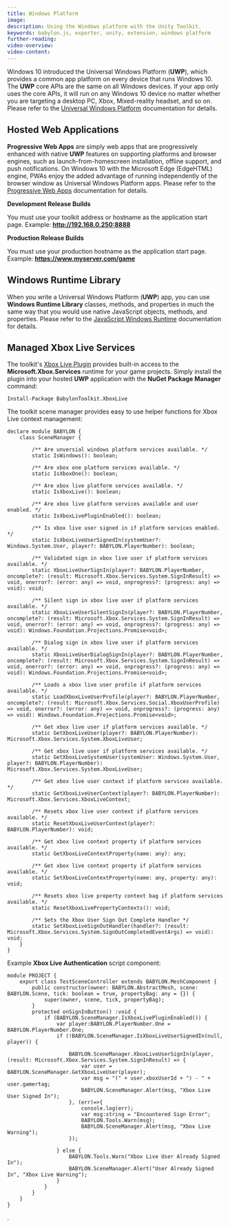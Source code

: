 ```yaml
---
title: Windows Platform
image: 
description: Using the Windows platform with the Unity Toolkit.
keywords: babylon.js, exporter, unity, extension, windows platform 
further-reading:
video-overview:
video-content:
---
```


Windows 10 introduced the Universal Windows Platform (**UWP**), which provides a common app platform on every device that runs Windows 10. The **UWP** core APIs are the same on all Windows devices. If your app only uses the core APIs, it will run on any Windows 10 device no matter whether you are targeting a desktop PC, Xbox, Mixed-reality headset, and so on. Please refer to the [Universal Windows Platform](https://docs.microsoft.com/en-us/windows/uwp/index) documentation for details.


## Hosted Web Applications

**Progressive Web Apps** are simply web apps that are progressively enhanced with native **UWP** features on supporting platforms and browser engines, such as launch-from-homescreen installation, offline support, and push notifications. On Windows 10 with the Microsoft Edge (EdgeHTML) engine, PWAs enjoy the added advantage of running independently of the browser window as Universal Windows Platform apps. Please refer to the [Progressive Web Apps](https://docs.microsoft.com/en-us/microsoft-edge/progressive-web-apps/windows-features) documentation for details.

**Development Release Builds**

You must use your toolkit address or hostname as the application start page. Example: **http://192.168.0.250:8888**

**Production Release Builds**

You must use your production hostname as the application start page. Example: **https://www.myserver.com/game**


## Windows Runtime Library

When you write a Universal Windows Platform (**UWP**) app, you can use **Windows Runtime Library** classes, methods, and properties in much the same way that you would use native JavaScript objects, methods, and properties. Please refer to the [JavaScript Windows Runtime](https://docs.microsoft.com/en-us/scripting/jswinrt/using-the-windows-runtime-in-javascript) documentation for details.


## Managed Xbox Live Services

The toolkit's [Xbox Live Plugin](https://www.nuget.org/packages/BabylonToolkit.XboxLive/) provides built-in access to the **Microsoft.Xbox.Services** runtime for your game projects. Simply install the plugin into your hosted **UWP** application with the **NuGet Package Manager** command:

    Install-Package BabylonToolkit.XboxLive

The toolkit scene manager provides easy to use helper functions for Xbox Live context management:

    declare module BABYLON {
        class SceneManager {
            
            /** Are unversial windows platform services available. */
            static IsWindows(): boolean;

            /** Are xbox one platform services available. */
            static IsXboxOne(): boolean;

            /** Are xbox live platform services available. */
            static IsXboxLive(): boolean;

            /** Are xbox live platform services available and user enabled. */
            static IsXboxLivePluginEnabled(): boolean;
            
            /** Is xbox live user signed in if platform services enabled. */
            static IsXboxLiveUserSignedIn(systemUser?: Windows.System.User, player?: BABYLON.PlayerNumber): boolean;
            
            /** Validated sign in xbox live user if platform services available. */
            static XboxLiveUserSignIn(player?: BABYLON.PlayerNumber, oncomplete?: (result: Microsoft.Xbox.Services.System.SignInResult) => void, onerror?: (error: any) => void, onprogress?: (progress: any) => void): void;
            
            /** Silent sign in xbox live user if platform services available. */
            static XboxLiveUserSilentSignIn(player?: BABYLON.PlayerNumber, oncomplete?: (result: Microsoft.Xbox.Services.System.SignInResult) => void, onerror?: (error: any) => void, onprogress?: (progress: any) => void): Windows.Foundation.Projections.Promise<void>;
            
            /** Dialog sign in xbox live user if platform services available. */
            static XboxLiveUserDialogSignIn(player?: BABYLON.PlayerNumber, oncomplete?: (result: Microsoft.Xbox.Services.System.SignInResult) => void, onerror?: (error: any) => void, onprogress?: (progress: any) => void): Windows.Foundation.Projections.Promise<void>;
            
            /** Loads a xbox live user profile if platform services available. */
            static LoadXboxLiveUserProfile(player?: BABYLON.PlayerNumber, oncomplete?: (result: Microsoft.Xbox.Services.Social.XboxUserProfile) => void, onerror?: (error: any) => void, onprogress?: (progress: any) => void): Windows.Foundation.Projections.Promise<void>;
            
            /** Get xbox live user if platform services available. */
            static GetXboxLiveUser(player?: BABYLON.PlayerNumber): Microsoft.Xbox.Services.System.XboxLiveUser;
            
            /** Get xbox live user if platform services available. */
            static GetXboxLiveSystemUser(systemUser: Windows.System.User, player?: BABYLON.PlayerNumber): Microsoft.Xbox.Services.System.XboxLiveUser;
            
            /** Get xbox live user context if platform services available. */
            static GetXboxLiveUserContext(player?: BABYLON.PlayerNumber): Microsoft.Xbox.Services.XboxLiveContext;
            
            /** Resets xbox live user context if platform services available. */
            static ResetXboxLiveUserContext(player?: BABYLON.PlayerNumber): void;
            
            /** Get xbox live context property if platform services available. */
            static GetXboxLiveContextProperty(name: any): any;
            
            /** Get xbox live context property if platform services available. */
            static SetXboxLiveContextProperty(name: any, property: any): void;
            
            /** Resets xbox live property context bag if platform services available. */
            static ResetXboxLivePropertyContexts(): void;
            
            /** Sets the Xbox User Sign Out Complete Handler */
            static SetXboxLiveSignOutHandler(handler?: (result: Microsoft.Xbox.Services.System.SignOutCompletedEventArgs) => void): void;
        }
    }

Example **Xbox Live Authentication** script component:

    module PROJECT {
        export class TestSceneController extends BABYLON.MeshComponent {
            public constructor(owner: BABYLON.AbstractMesh, scene: BABYLON.Scene, tick: boolean = true, propertyBag: any = {}) {
                super(owner, scene, tick, propertyBag);
            }
            protected onSignInButton() :void {
                if (BABYLON.SceneManager.IsXboxLivePluginEnabled()) {
                    var player:BABYLON.PlayerNumber.One = BABYLON.PlayerNumber.One;
                    if (!BABYLON.SceneManager.IsXboxLiveUserSignedIn(null, player)) {

                        BABYLON.SceneManager.XboxLiveUserSignIn(player, (result: Microsoft.Xbox.Services.System.SignInResult) => {
                            var user = BABYLON.SceneManager.GetXboxLiveUser(player);
                            var msg = "(" + user.xboxUserId + ") - " + user.gamertag;
                            BABYLON.SceneManager.Alert(msg, "Xbox Live User Signed In");
                        }, (err)=>{
                            console.log(err);
                            var msg:string = "Encountered Sign Error";
                            BABYLON.Tools.Warn(msg);
                            BABYLON.SceneManager.Alert(msg, "Xbox Live Warning");
                        });

                    } else {
                        BABYLON.Tools.Warn("Xbox Live User Already Signed In");
                        BABYLON.SceneManager.Alert("User Already Signed In", "Xbox Live Warning");
                    } 
                }
            }
        }
    }

.